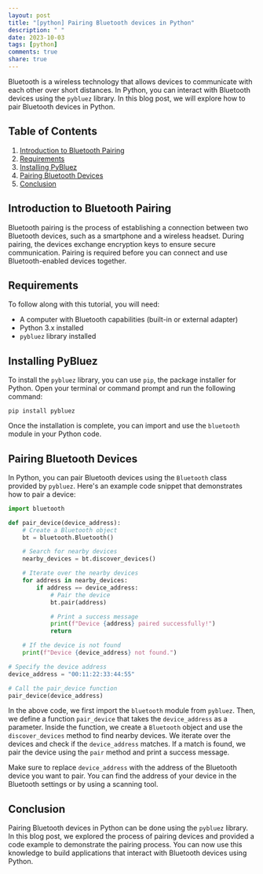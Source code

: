 ```yaml
---
layout: post
title: "[python] Pairing Bluetooth devices in Python"
description: " "
date: 2023-10-03
tags: [python]
comments: true
share: true
---
```


Bluetooth is a wireless technology that allows devices to communicate with each other over short distances. In Python, you can interact with Bluetooth devices using the `pybluez` library. In this blog post, we will explore how to pair Bluetooth devices in Python.

## Table of Contents
1. [Introduction to Bluetooth Pairing](#introduction-to-bluetooth-pairing)
2. [Requirements](#requirements)
3. [Installing PyBluez](#installing-pybluez)
4. [Pairing Bluetooth Devices](#pairing-bluetooth-devices)
5. [Conclusion](#conclusion)

## Introduction to Bluetooth Pairing

Bluetooth pairing is the process of establishing a connection between two Bluetooth devices, such as a smartphone and a wireless headset. During pairing, the devices exchange encryption keys to ensure secure communication. Pairing is required before you can connect and use Bluetooth-enabled devices together.

## Requirements

To follow along with this tutorial, you will need:
- A computer with Bluetooth capabilities (built-in or external adapter)
- Python 3.x installed
- `pybluez` library installed

## Installing PyBluez

To install the `pybluez` library, you can use `pip`, the package installer for Python. Open your terminal or command prompt and run the following command:

```shell
pip install pybluez
```

Once the installation is complete, you can import and use the `bluetooth` module in your Python code.

## Pairing Bluetooth Devices

In Python, you can pair Bluetooth devices using the `Bluetooth` class provided by `pybluez`. Here's an example code snippet that demonstrates how to pair a device:

```python
import bluetooth

def pair_device(device_address):
    # Create a Bluetooth object
    bt = bluetooth.Bluetooth()

    # Search for nearby devices
    nearby_devices = bt.discover_devices()

    # Iterate over the nearby devices
    for address in nearby_devices:
        if address == device_address:
            # Pair the device
            bt.pair(address)

            # Print a success message
            print(f"Device {address} paired successfully!")
            return

    # If the device is not found
    print(f"Device {device_address} not found.")

# Specify the device address
device_address = "00:11:22:33:44:55"

# Call the pair_device function
pair_device(device_address)
```

In the above code, we first import the `bluetooth` module from `pybluez`. Then, we define a function `pair_device` that takes the `device_address` as a parameter. Inside the function, we create a `Bluetooth` object and use the `discover_devices` method to find nearby devices. We iterate over the devices and check if the `device_address` matches. If a match is found, we pair the device using the `pair` method and print a success message.

Make sure to replace `device_address` with the address of the Bluetooth device you want to pair. You can find the address of your device in the Bluetooth settings or by using a scanning tool.

## Conclusion

Pairing Bluetooth devices in Python can be done using the `pybluez` library. In this blog post, we explored the process of pairing devices and provided a code example to demonstrate the pairing process. You can now use this knowledge to build applications that interact with Bluetooth devices using Python.